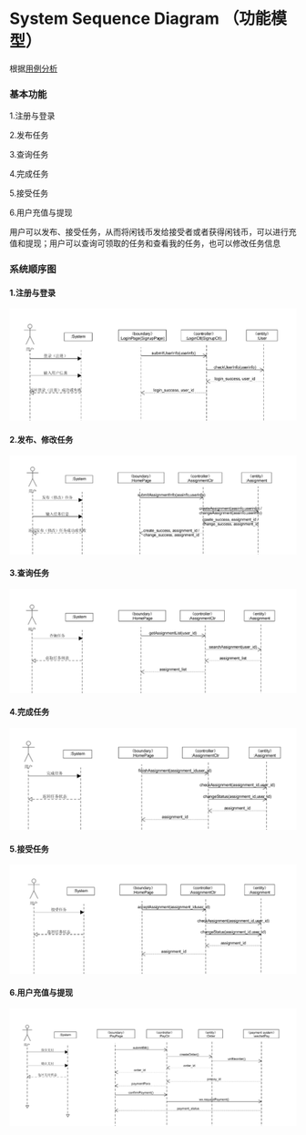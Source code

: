 # System Sequence Diagram （功能模型）

根据[用例分析](https://surplus-youyu.github.io/Dashboard/docs/use-cases.html)

### 基本功能

1.注册与登录

2.发布任务

3.查询任务

4.完成任务

5.接受任务

6.用户充值与提现

用户可以发布、接受任务，从而将闲钱币发给接受者或者获得闲钱币，可以进行充值和提现；用户可以查询可领取的任务和查看我的任务，也可以修改任务信息

### 系统顺序图

#### 1.注册与登录

![login](../assets/images/ssd1.png)

#### 2.发布、修改任务

![create](../assets/images/ssd2.png)

#### 3.查询任务

![search](../assets/images/ssd3.png)

#### 4.完成任务

![finish](../assets/images/ssd4.png)

#### 5.接受任务

![accept](../assets/images/ssd5.png)

#### 6.用户充值与提现

![pay](../assets/images/ssd6.png)
